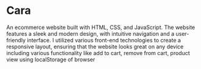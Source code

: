 # Cara
An ecommerce website built with HTML, CSS, and JavaScript. The website features a sleek and modern design, with intuitive navigation and a user-friendly interface. I utilized various front-end technologies to create a responsive layout, ensuring that the website looks great on any device including various functionality like add to cart, remove from cart, product view using localStorage of browser
